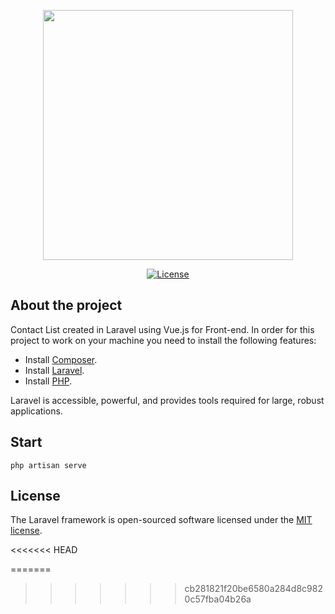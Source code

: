 <p align="center"><a href="https://laravel.com" target="_blank"><img src="https://www.mediapost.com.br/assets/uploads/2017/08/lista-de-contatos.jpg" width="400"></a></p>

<p align="center">
<a href="https://packagist.org/packages/laravel/framework"><img src="https://img.shields.io/packagist/l/laravel/framework" alt="License"></a>
</p>

## About the project 

Contact List created in Laravel using Vue.js for Front-end. In order for this project to work on your machine you need to install the following features:

- Install [Composer](https://getcomposer.org/download/).
- Install [Laravel](https://laravel.com/docs/8.x/installation#installation-via-composer).
- Install  [PHP](https://www.php.net/downloads.php).


Laravel is accessible, powerful, and provides tools required for large, robust applications.

## Start


``` 
php artisan serve
```


## License

The Laravel framework is open-sourced software licensed under the [MIT license](https://opensource.org/licenses/MIT).


<<<<<<< HEAD

=======
>>>>>>> cb281821f20be6580a284d8c9820c57fba04b26a
